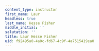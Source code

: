 ```yaml
---
content_type: instructor
first_name: Laur
headless: true
last_name: Hesse Fisher
middle_initial: ''
salutation: ''
title: Laur Hesse Fisher
uid: f92495a0-4a0c-fd67-4c9f-4a7515419ea0
---
```

